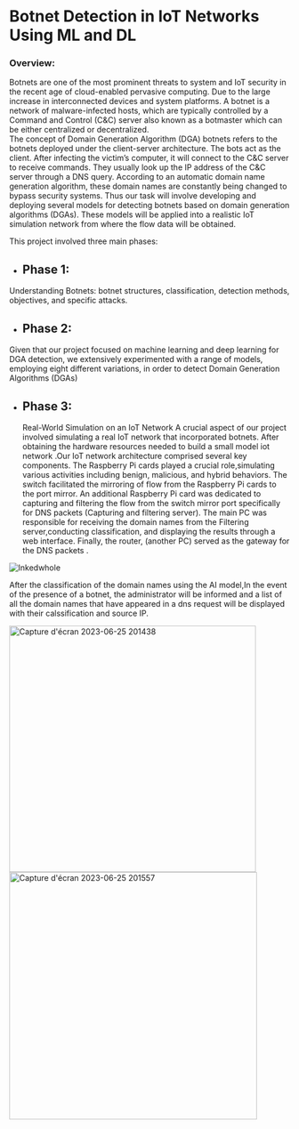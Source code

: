 # Botnet Detection in IoT Networks Using ML and DL

### Overview:
Botnets are one of the most prominent threats to system and IoT security in the recent age
of cloud-enabled pervasive computing. Due to the large increase in interconnected devices
and system platforms. A botnet is a network of malware-infected hosts, which are typically
controlled by a Command and Control (C&C) server also known as a botmaster which can
be either centralized or decentralized.\
The concept of Domain Generation Algorithm (DGA) botnets refers to the botnets deployed
under the client-server architecture. The bots act as the client. After infecting the victim’s
computer, it will connect to the C&C server to receive commands. They usually look up the
IP address of the C&C server through a DNS query. According to an automatic domain name
generation algorithm, these domain names are constantly being changed to bypass security
systems.
Thus our task will involve developing and deploying several models for detecting botnets
based on domain generation algorithms (DGAs). These models will be applied into a realistic
IoT simulation network from where the flow data will be obtained.

This project involved three main phases: 

-  ## Phase 1:
  Understanding Botnets: botnet structures, classification, detection methods, objectives, and specific attacks.
-  ## Phase 2:
  Given that our project focused on machine learning and deep learning for DGA detection, we extensively experimented with a range of models, 
  employing eight different variations, in order to detect Domain Generation Algorithms (DGAs) 
-  ## Phase 3:
   Real-World Simulation on an IoT Network
A crucial aspect of our project involved simulating a real IoT network that incorporated botnets.
After obtaining the hardware resources needed to build a small model iot network .Our IoT network architecture comprised several key components.
The Raspberry Pi cards played a crucial role,simulating various activities including benign, malicious, and hybrid behaviors.
The switch facilitated the mirroring of flow from the Raspberry Pi cards to the port mirror.
An additional Raspberry Pi card was dedicated to capturing and filtering the flow from the switch mirror port specifically for DNS packets (Capturing and filtering server).
The main PC was responsible for receiving the domain names from the Filtering server,conducting classification, and displaying the results through a web interface.
Finally, the router, (another PC) served as the gateway for the DNS packets .

![Inkedwhole](https://github.com/1b71h3l/2CS-Project/assets/74022204/c51109c3-8914-4843-9dab-b614acb2c2a5)

After the classification of the domain names using the AI model,In the event of the presence of a botnet, 
the administrator will be informed and a list of all the domain names that have appeared in a dns request will be displayed with their calssification and source IP.

<img width="443" alt="Capture d'écran 2023-06-25 201438" src="https://github.com/1b71h3l/2CS-Project/assets/74022204/a7398701-6374-4167-9e35-17018f3a974c">

<img width="445" alt="Capture d'écran 2023-06-25 201557" src="https://github.com/1b71h3l/2CS-Project/assets/74022204/a369b7de-9836-45ad-940e-826578cf3259">
